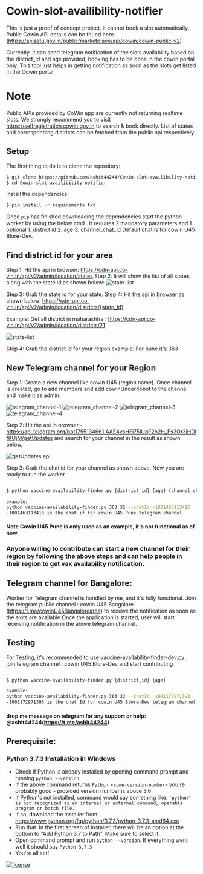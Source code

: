 # Cowin-slot-availibility-notifier

This is just a proof of concept project, it cannot book a slot automatically.
Public Cowin API details can be found here (https://apisetu.gov.in/public/marketplace/api/cowin/cowin-public-v2)

Currently, it can send telegram notification of the slots availability based on the district_id and age provided, booking has to be done in the cowin portal only.
This tool just helps in getting notification as soon as the slots get listed in the Cowin portal. 

# Note 

Public APIs provided by CoWin app are currently not returning realtime slots. We strongly recommend you to visit https://selfregistration.cowin.gov.in to search & book directly.
List of states and corresponding districts can be fetched from the public api respectively

## Setup

The first thing to do is to clone the repository:

```sh
$ git clone https://github.com/ashit44244/Cowin-slot-availibility-notifier.git
$ cd Cowin-slot-availibility-notifier
```

install the dependencies:

```sh
$ pip install -r requirements.txt
```

Once `pip` has finished downloading the dependencies start the python worker by using 
the below cmd . It requires 2 mandatory parameters and 1 optional  1. district id 2. age 3. channel_chat_id
Default chat is for cowin U45 Blore-Dev. 

## Find district id for your area

Step 1: Hit the api in browser: https://cdn-api.co-vin.in/api/v2/admin/location/states
Step 2: It will show the list of all states along with the state id as shown below:
![state-list](img/states.PNG?raw=true)

Step 3: Grab the state id for your state.
Step 4: Hit the api in browser as shown below: https://cdn-api.co-vin.in/api/v2/admin/location/districts/{state_id}

Example: Get all district in maharashtra :  https://cdn-api.co-vin.in/api/v2/admin/location/districts/21

![state-list](img/district.PNG?raw=true)

Step 4: Grab the district id for your region example: For pune it's 363

## New Telegram channel for your Region

Step 1: Create a new channel like cowin U45 {region name}. Once channel is created, go to add members and add cowinUnder45bot
to the channel and make it as admin.

![telegram_channel-1](img/telegram-1.PNG?raw=true)
![telegram_channel-2](img/telegram-2.PNG?raw=true)
![telegram_channel-3](img/telegram-3.PNG?raw=true)
![telegram_channel-4](img/telegram-4.PNG?raw=true)

Step 2: Hit the api in browser - https://api.telegram.org/bot1755134661:AAE4ysHFi75lUqF2o2H_Fs3Or3jHDlfKUjM/getUpdates
 and search for your channel in the result as shown below, 

![getUpdates api](img/get_updates_api.PNG?raw=true)

Step 3: Grab the chat id for your channel as shown above. Now you are ready to run the worker



```sh

$ python vaccine-availability-finder.py {district_id} {age} {channel_chat_id}

example:
python vaccine-availability-finder.py 363 32 --chatId -1001463113416
-1001463113416 is the chat if for cowin U45 Pune telegram channel


```
#### Note Cowin U45 Pune is only used as an example, it's not functional as of now.

### Anyone willing to contribute can start a new channel for their region by following the above steps and can help people in their region to get vax availability notification.

## Telegram channel for Bangalore:

Worker for Telegram channel is handled by me, and it's fully functional. 
Join the telegram public channel : cowin U45 Bangalore (https://t.me/cowinU45Bangalorearea) to receive the notification as soon as the slots are available
Once the application is started, user will start receiving notification in the above telegram channel.


## Testing

For Testing, it's recommended to use vaccine-availability-finder-dev.py : join telegram channel : cowin U45 Blore-Dev and start contributing

```sh

$ python vaccine-availability-finder.py {district_id} {age}

example:
python vaccine-availability-finder.py 363 32 --chatId -1001172971393 
-1001172971393 is the chat Id for cowin U45 Blore-Dev telegram channel


```

#### drop me message on telegram for any support or help: @ashit44244(https://t.me/ashit44244)


## Prerequisite:
### Python 3.7.3 Installation in Windows
- Check if Python is already installed by opening command prompt and running ```python --version```.
- If the above command returns ```Python <some-version-number>``` you're probably good - provided version number is above 3.6
- If Python's not installed, command would say something like: ```'python' is not recognized as an internal or external command, operable program or batch file.```
- If so, download the installer from: https://www.python.org/ftp/python/3.7.3/python-3.7.3-amd64.exe
- Run that. In the first screen of installer, there will be an option at the bottom to "Add Python 3.7 to Path". Make sure to select it.
- Open command prompt and run ```python --version```. If everything went well it should say ```Python 3.7.3```
- You're all set! 

[![license](https://img.shields.io/github/license/DAVFoundation/captain-n3m0.svg?style=flat-square)](https://github.com/DAVFoundation/captain-n3m0/blob/master/LICENSE)
